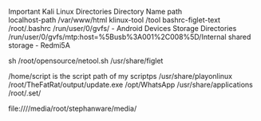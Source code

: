 Important Kali Linux Directories
 Directory Name       path      
localhost-path    /var/www/html
klinux-tool       /tool
bashrc-figlet-text /root/.bashrc
/run/user/0/gvfs/  - Android Devices Storage Directories
/run/user/0/gvfs/mtp:host=%5Busb%3A001%2C008%5D/Internal shared storage - Redmi5A

sh /root/opensource/netool.sh
 /usr/share/figlet

/home/script is the script path of my scriptps
/usr/share/playonlinux
/root/TheFatRat/output/update.exe
/opt/WhatsApp
/usr/share/applications
/root/.set/

file:////media/root/stephanware/media/


